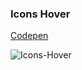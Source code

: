 ### Icons Hover
[Codepen](https://codepen.io/owlling/pen/abNyzJx)

![Icons-Hover](https://dribbble.com/shots/14113138-Icon-Hover/attachments/5735406?mode=media "Icons Hover")
